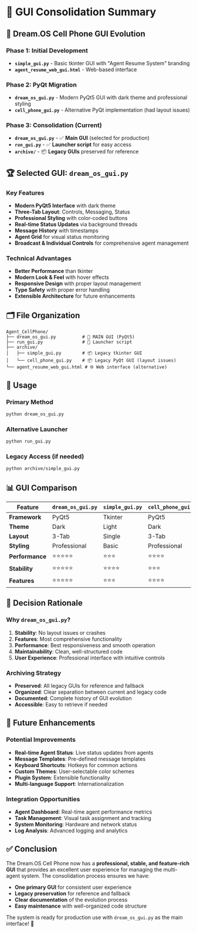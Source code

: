# 🎯 GUI Consolidation Summary

## 📱 Dream.OS Cell Phone GUI Evolution

### **Phase 1: Initial Development**
- **`simple_gui.py`** - Basic tkinter GUI with "Agent Resume System" branding
- **`agent_resume_web_gui.html`** - Web-based interface

### **Phase 2: PyQt Migration**
- **`dream_os_gui.py`** - Modern PyQt5 GUI with dark theme and professional styling
- **`cell_phone_gui.py`** - Alternative PyQt implementation (had layout issues)

### **Phase 3: Consolidation (Current)**
- **`dream_os_gui.py`** - ✅ **Main GUI** (selected for production)
- **`run_gui.py`** - ✅ **Launcher script** for easy access
- **`archive/`** - 📦 **Legacy GUIs** preserved for reference

## 🏆 Selected GUI: `dream_os_gui.py`

### **Key Features**
- **Modern PyQt5 Interface** with dark theme
- **Three-Tab Layout**: Controls, Messaging, Status
- **Professional Styling** with color-coded buttons
- **Real-time Status Updates** via background threads
- **Message History** with timestamps
- **Agent Grid** for visual status monitoring
- **Broadcast & Individual Controls** for comprehensive agent management

### **Technical Advantages**
- **Better Performance** than tkinter
- **Modern Look & Feel** with hover effects
- **Responsive Design** with proper layout management
- **Type Safety** with proper error handling
- **Extensible Architecture** for future enhancements

## 🗂️ File Organization

```
Agent_CellPhone/
├── dream_os_gui.py          # 🎯 MAIN GUI (PyQt5)
├── run_gui.py               # 🚀 Launcher script
├── archive/
│   ├── simple_gui.py        # 📦 Legacy tkinter GUI
│   └── cell_phone_gui.py    # 📦 Legacy PyQt GUI (layout issues)
└── agent_resume_web_gui.html # 🌐 Web interface (alternative)
```

## 🚀 Usage

### **Primary Method**
```bash
python dream_os_gui.py
```

### **Alternative Launcher**
```bash
python run_gui.py
```

### **Legacy Access** (if needed)
```bash
python archive/simple_gui.py
```

## 📊 GUI Comparison

| Feature | `dream_os_gui.py` | `simple_gui.py` | `cell_phone_gui.py` |
|---------|------------------|-----------------|---------------------|
| **Framework** | PyQt5 | Tkinter | PyQt5 |
| **Theme** | Dark | Light | Dark |
| **Layout** | 3-Tab | Single | 3-Tab |
| **Styling** | Professional | Basic | Professional |
| **Performance** | ⭐⭐⭐⭐⭐ | ⭐⭐⭐ | ⭐⭐⭐⭐ |
| **Stability** | ⭐⭐⭐⭐⭐ | ⭐⭐⭐⭐ | ⭐⭐⭐ |
| **Features** | ⭐⭐⭐⭐⭐ | ⭐⭐⭐ | ⭐⭐⭐⭐ |

## 🎯 Decision Rationale

### **Why `dream_os_gui.py`?**
1. **Stability**: No layout issues or crashes
2. **Features**: Most comprehensive functionality
3. **Performance**: Best responsiveness and smooth operation
4. **Maintainability**: Clean, well-structured code
5. **User Experience**: Professional interface with intuitive controls

### **Archiving Strategy**
- **Preserved**: All legacy GUIs for reference and fallback
- **Organized**: Clear separation between current and legacy code
- **Documented**: Complete history of GUI evolution
- **Accessible**: Easy to retrieve if needed

## 🔮 Future Enhancements

### **Potential Improvements**
- **Real-time Agent Status**: Live status updates from agents
- **Message Templates**: Pre-defined message templates
- **Keyboard Shortcuts**: Hotkeys for common actions
- **Custom Themes**: User-selectable color schemes
- **Plugin System**: Extensible functionality
- **Multi-language Support**: Internationalization

### **Integration Opportunities**
- **Agent Dashboard**: Real-time agent performance metrics
- **Task Management**: Visual task assignment and tracking
- **System Monitoring**: Hardware and network status
- **Log Analysis**: Advanced logging and analytics

## ✅ Conclusion

The Dream.OS Cell Phone now has a **professional, stable, and feature-rich GUI** that provides an excellent user experience for managing the multi-agent system. The consolidation process ensures we have:

- **One primary GUI** for consistent user experience
- **Legacy preservation** for reference and fallback
- **Clear documentation** of the evolution process
- **Easy maintenance** with well-organized code structure

The system is ready for production use with `dream_os_gui.py` as the main interface! 🚀 